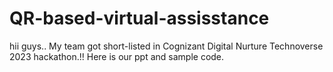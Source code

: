 # QR-based-virtual-assisstance
hii guys..
My team got short-listed in Cognizant Digital Nurture Technoverse 2023 hackathon.!!
Here is our ppt and sample code.

